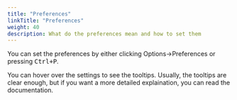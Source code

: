 ```yaml
---
title: "Preferences"
linkTitle: "Preferences"
weight: 40
description: What do the preferences mean and how to set them
---
```


You can set the preferences by either clicking Options->Preferences or pressing <kbd>Ctrl+P</kbd>.

You can hover over the settings to see the tooltips. Usually, the tooltips are clear enough, but if you want a more detailed explaination, you can read the documentation.
